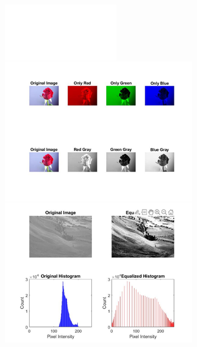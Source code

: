 ![onramp_certificate](certificate_matlabOnramp.pdf)
![rgb 2 gray output](colorToGray/rgb2gray.jpg)
![histogramEqualization_output](histogramEqualization/histogram_equalization_output.jpg)
